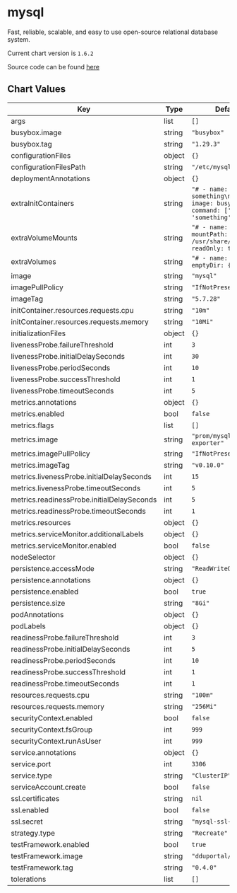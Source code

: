 mysql
=====
Fast, reliable, scalable, and easy to use open-source relational database system.

Current chart version is `1.6.2`

Source code can be found [here](https://www.mysql.com/)



## Chart Values

| Key | Type | Default | Description |
|-----|------|---------|-------------|
| args | list | `[]` |  |
| busybox.image | string | `"busybox"` |  |
| busybox.tag | string | `"1.29.3"` |  |
| configurationFiles | object | `{}` |  |
| configurationFilesPath | string | `"/etc/mysql/conf.d/"` |  |
| deploymentAnnotations | object | `{}` |  |
| extraInitContainers | string | `"# - name: do-something\n#   image: busybox\n#   command: ['do', 'something']\n"` |  |
| extraVolumeMounts | string | `"# - name: extras\n#   mountPath: /usr/share/extras\n#   readOnly: true\n"` |  |
| extraVolumes | string | `"# - name: extras\n#   emptyDir: {}\n"` |  |
| image | string | `"mysql"` |  |
| imagePullPolicy | string | `"IfNotPresent"` |  |
| imageTag | string | `"5.7.28"` |  |
| initContainer.resources.requests.cpu | string | `"10m"` |  |
| initContainer.resources.requests.memory | string | `"10Mi"` |  |
| initializationFiles | object | `{}` |  |
| livenessProbe.failureThreshold | int | `3` |  |
| livenessProbe.initialDelaySeconds | int | `30` |  |
| livenessProbe.periodSeconds | int | `10` |  |
| livenessProbe.successThreshold | int | `1` |  |
| livenessProbe.timeoutSeconds | int | `5` |  |
| metrics.annotations | object | `{}` |  |
| metrics.enabled | bool | `false` |  |
| metrics.flags | list | `[]` |  |
| metrics.image | string | `"prom/mysqld-exporter"` |  |
| metrics.imagePullPolicy | string | `"IfNotPresent"` |  |
| metrics.imageTag | string | `"v0.10.0"` |  |
| metrics.livenessProbe.initialDelaySeconds | int | `15` |  |
| metrics.livenessProbe.timeoutSeconds | int | `5` |  |
| metrics.readinessProbe.initialDelaySeconds | int | `5` |  |
| metrics.readinessProbe.timeoutSeconds | int | `1` |  |
| metrics.resources | object | `{}` |  |
| metrics.serviceMonitor.additionalLabels | object | `{}` |  |
| metrics.serviceMonitor.enabled | bool | `false` |  |
| nodeSelector | object | `{}` |  |
| persistence.accessMode | string | `"ReadWriteOnce"` |  |
| persistence.annotations | object | `{}` |  |
| persistence.enabled | bool | `true` |  |
| persistence.size | string | `"8Gi"` |  |
| podAnnotations | object | `{}` |  |
| podLabels | object | `{}` |  |
| readinessProbe.failureThreshold | int | `3` |  |
| readinessProbe.initialDelaySeconds | int | `5` |  |
| readinessProbe.periodSeconds | int | `10` |  |
| readinessProbe.successThreshold | int | `1` |  |
| readinessProbe.timeoutSeconds | int | `1` |  |
| resources.requests.cpu | string | `"100m"` |  |
| resources.requests.memory | string | `"256Mi"` |  |
| securityContext.enabled | bool | `false` |  |
| securityContext.fsGroup | int | `999` |  |
| securityContext.runAsUser | int | `999` |  |
| service.annotations | object | `{}` |  |
| service.port | int | `3306` |  |
| service.type | string | `"ClusterIP"` |  |
| serviceAccount.create | bool | `false` |  |
| ssl.certificates | string | `nil` |  |
| ssl.enabled | bool | `false` |  |
| ssl.secret | string | `"mysql-ssl-certs"` |  |
| strategy.type | string | `"Recreate"` |  |
| testFramework.enabled | bool | `true` |  |
| testFramework.image | string | `"dduportal/bats"` |  |
| testFramework.tag | string | `"0.4.0"` |  |
| tolerations | list | `[]` |  |
